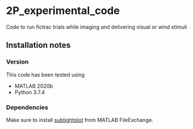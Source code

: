 # 2P_experimental_code
Code to run fictrac trials while imaging and delivering visual or wind stimuli

## Installation notes
### Version
This code has been tested using
- MATLAB 2020b
- Python 3.7.4

### Dependencies
Make sure to install [subtightplot](https://www.mathworks.com/matlabcentral/fileexchange/39664-subtightplot) from MATLAB FileExchange.
